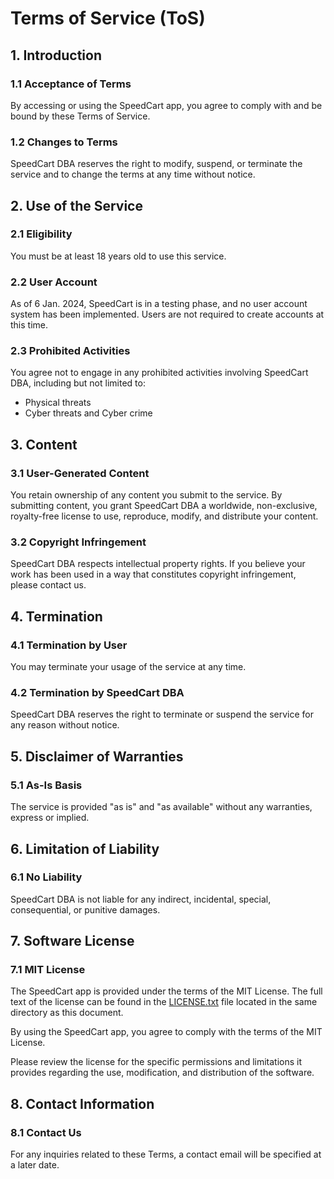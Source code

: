 # Terms of Service (ToS)
## 1. Introduction
### 1.1 Acceptance of Terms
By accessing or using the SpeedCart app, you agree to comply with and be bound by these Terms of Service.

### 1.2 Changes to Terms
SpeedCart DBA reserves the right to modify, suspend, or terminate the service and to change the terms at any time without notice.

## 2. Use of the Service
### 2.1 Eligibility
You must be at least 18 years old to use this service.

### 2.2 User Account
As of 6 Jan. 2024, SpeedCart is in a testing phase, and no user account system has been implemented. Users are not required to create accounts at this time.

### 2.3 Prohibited Activities
You agree not to engage in any prohibited activities involving SpeedCart DBA, including but not limited to:
- Physical threats
- Cyber threats and Cyber crime

## 3. Content
### 3.1 User-Generated Content
You retain ownership of any content you submit to the service. By submitting content, you grant SpeedCart DBA a worldwide, non-exclusive, royalty-free license to use, reproduce, modify, and distribute your content.

### 3.2 Copyright Infringement
SpeedCart DBA respects intellectual property rights. If you believe your work has been used in a way that constitutes copyright infringement, please contact us.

## 4. Termination
### 4.1 Termination by User
You may terminate your usage of the service at any time.

### 4.2 Termination by SpeedCart DBA
SpeedCart DBA reserves the right to terminate or suspend the service for any reason without notice.

## 5. Disclaimer of Warranties
### 5.1 As-Is Basis
The service is provided "as is" and "as available" without any warranties, express or implied.

## 6. Limitation of Liability
### 6.1 No Liability
SpeedCart DBA is not liable for any indirect, incidental, special, consequential, or punitive damages.

## 7. Software License
### 7.1 MIT License

The SpeedCart app is provided under the terms of the MIT License. The full text of the license can be found in the [LICENSE.txt](LICENSE.txt) file located in the same directory as this document.

By using the SpeedCart app, you agree to comply with the terms of the MIT License.

Please review the license for the specific permissions and limitations it provides regarding the use, modification, and distribution of the software.

## 8. Contact Information
### 8.1 Contact Us
For any inquiries related to these Terms, a contact email will be specified at a later date.